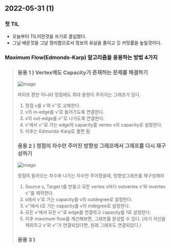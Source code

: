 2022-05-31 (1)
---

### 첫 TIL
- 오늘부터 TIL이란것을 쓰기로 결심했다.
- 그날 배운것을 그날 정리함으로서 정보의 유실을 줄이고 깃 커밋률을 높일것이다.

### Maximum Flow(Edmonds-Karp) 알고리즘을 응용하는 방법 4가지
> ### 응용 1 ) Vertex에도 Capacity가 존재하는 문제를 해결하기
> ![image](https://user-images.githubusercontent.com/18459532/171197965-1b55e837-b3a3-4c7b-9c4f-cb31346ae38b.png)
> 
> 파이프 뿐만 아니라 정점에도 최대 용량이 주어지는 그래프가 있다.
> 1. 정점 v를 v'와 v''로 교체한다.
> 2. v의 in-edge를 v'로 들어가도록 연결한다.
> 3. v의 out-edge를 v''로 나가도록 연결한다.
> 4. v'에서 v''로 가는 edge의 capacity를 vertex v의 capacity로 설정한다.
> 5. 이후는 Edmonds-Karp로 풀면 됨
> ### 응용 2 ) 정점의 차수만 주어진 방향성 그래프에서 그래프를 다시 재구성하기
> ![image](https://user-images.githubusercontent.com/18459532/171197079-b2c4848c-4c01-4d9a-9f21-98416c0111dd.png)
> 
> 정점의 들어오는 차수와 나가는 차수만 주어졌을때, 방향성그래프를 재구성해라
> 1. Source s, Target t를 만들고 모든 vertex v마다 outvertex v'와 invertex v''를 제작한다.
> 2. s에서 v'로 가는 capacity를 v의 outdegree로 설정한다.
> 3. v''에서 t로 가는 capacity를 v의 indegree로 설정한다.
> 4. 모든 v'에서 모든 v''로 edge를 연결하고 capacity를 1로 설정한다.
> 5. 이후 maximum flow를 계산해보면, 그래프를 완성할 수 있다. (자기 자신을 제외하고 v'와 v''가 연결되있다면, 원래 그래프도 연결되있다.)
> ### 응용 3 ) 
